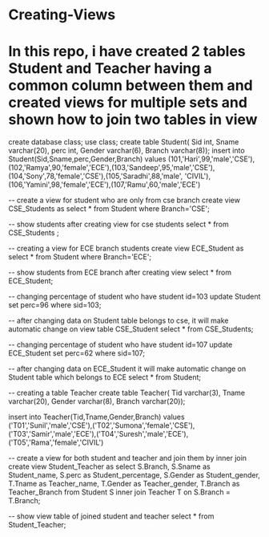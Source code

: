 # Creating-Views
# In this repo, i have created 2 tables Student and Teacher having a common column between them and created views for multiple sets and shown how to join two tables in view

create database class;
use class;
create table Student(
Sid int,
Sname varchar(20),
perc int,
Gender varchar(6),
Branch varchar(8));
insert into Student(Sid,Sname,perc,Gender,Branch) values
(101,'Hari',99,'male','CSE'),(102,'Ramya',90,'female','ECE'),(103,'Sandeep',95,'male','CSE'),(104,'Sony',78,'female','CSE'),(105,'Saradhi',88,'male',
'CIVIL'),(106,'Yamini',98,'female','ECE'),(107,'Ramu',60,'male','ECE')

-- create a view for student who are only from cse branch
create view CSE_Students as 
select * from Student where Branch='CSE'; 

-- show students after creating view for cse students
select * from CSE_Students ;

-- creating a view for ECE branch students
create view ECE_Student as
select * from Student where Branch='ECE';

-- show students from ECE branch after creating view
select * from ECE_Student;

-- changing percentage of student who have student id=103
update Student set perc=96 where sid=103;

-- after changing data on Student table belongs to cse, it will make automatic change on view table CSE_Student
select * from CSE_Students;

-- changing percentage of student who have student id=107
update ECE_Student set perc=62 where sid=107;

-- after changing data on ECE_Student  it will make automatic change on Student table which belongs to ECE
select * from Student;

-- creating a table Teacher
create table Teacher(
Tid varchar(3),
Tname varchar(20),
Gender varchar(8),
Branch varchar(20));


insert into Teacher(Tid,Tname,Gender,Branch) values
('T01','Sunil','male','CSE'),('T02','Sumona','female','CSE'),('T03','Samir','male','ECE'),('T04','Suresh','male','ECE'),('T05','Rama','female','CIVIL')


-- create a view for both student and teacher and join them by inner join
create  view Student_Teacher as 
select S.Branch,
 S.Sname as Student_name,
 S.perc as Student_percentage,
 S.Gender as Student_gender,
 T.Tname as Teacher_name,
T.Gender as Teacher_gender,
T.Branch as Teacher_Branch
 from Student S 
inner join Teacher  T on S.Branch = T.Branch;

-- show view table of joined student and teacher 
select * from Student_Teacher;





